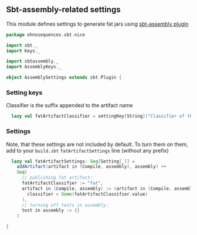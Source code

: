 ## Sbt-assembly-related settings

This module defines settings to generate fat jars using [sbt-assembly plugin](https://github.com/softprops/assembly-sbt)


```scala
package ohnosequences.sbt.nice

import sbt._
import Keys._

import sbtassembly._
import AssemblyKeys._

object AssemblySettings extends sbt.Plugin {
```

### Setting keys 

Classifier is the suffix appended to the artifact name


```scala
  lazy val fatArtifactClassifier = settingKey[String]("Classifier of the fat jar artifact")
```

### Settings 

Note, that these settings are not included by default. To turn them on them, add to your 
`build.sbt` `fatArtifactSettings` line (without any prefix)


```scala
  lazy val fatArtifactSettings: Seq[Setting[_]] =
    addArtifact(artifact in (Compile, assembly), assembly) ++ 
    Seq(
      // publishing fat artifact:
      fatArtifactClassifier := "fat",
      artifact in (Compile, assembly) := (artifact in (Compile, assembly)).value.copy(
        classifier = Some(fatArtifactClassifier.value)
      ),
      // turning off tests in assembly:
      test in assembly := {}
    )

}

```




[main/scala/AssemblySettings.scala]: AssemblySettings.scala.md
[main/scala/DocumentationSettings.scala]: DocumentationSettings.scala.md
[main/scala/JavaSettings.scala]: JavaSettings.scala.md
[main/scala/MetadataSettings.scala]: MetadataSettings.scala.md
[main/scala/NiceProjectConfigs.scala]: NiceProjectConfigs.scala.md
[main/scala/ReleaseSettings.scala]: ReleaseSettings.scala.md
[main/scala/ResolverSettings.scala]: ResolverSettings.scala.md
[main/scala/ScalaSettings.scala]: ScalaSettings.scala.md
[main/scala/TagListSettings.scala]: TagListSettings.scala.md
[main/scala/WartremoverSettings.scala]: WartremoverSettings.scala.md